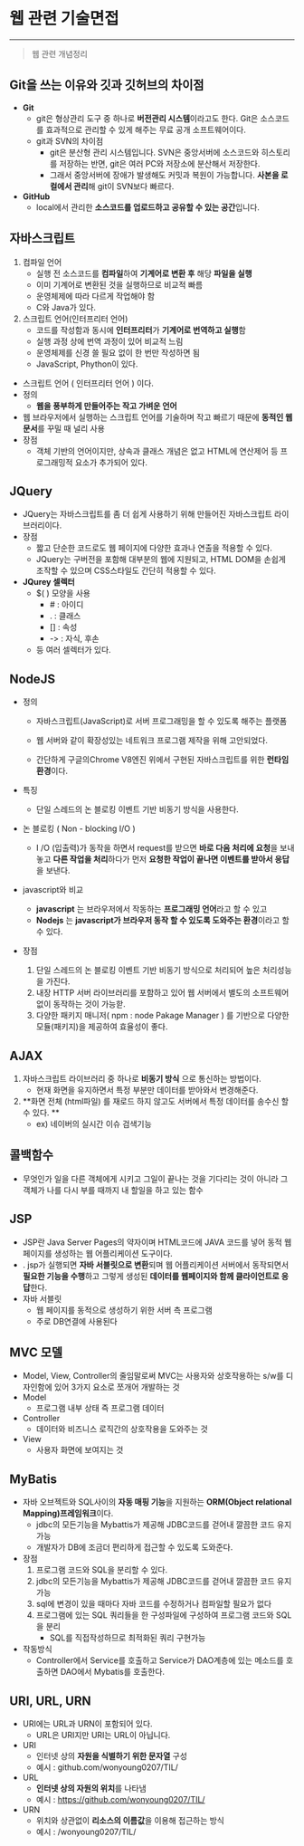 # 웹 관련 기술면접

---

> 웹 관련 개념정리 

## Git을 쓰는 이유와 깃과 깃허브의 차이점

- **Git**
  - git은 형상관리 도구 중 하나로 **버전관리 시스템**이라고도 한다. Git은 소스코드를 효과적으로 관리할 수 있게 해주는 무료 공개 소프트웨어이다. 
  - git과 SVN의 차이점
    - git은 분산형 관리 시스템입니다. SVN은 중앙서버에 소스코드와 히스토리를 저장하는 반면, git은 여러 PC와 저장소에 분산해서 저장한다.
    - 그래서 중앙서버에 장애가 발생해도 커밋과 복원이 가능합니다. **사본을 로컬에서 관리**해 git이 SVN보다 빠르다.
- **GitHub**
  - local에서 관리한 **소스코드를 업로드하고 공유할 수 있는 공간**입니다.



## 자바스크립트 

1. 컴파일 언어
   - 실행 전 소스코드를 **컴파일**하여 **기계어로 변환 후** 해당 **파일을 실행**
   - 이미 기계어로 변환된 것을 실행하므로 비교적 빠름
   - 운영체제에 따라 다르게 작업해야 함
   - C와 Java가 있다. 
2. 스크립트 언어(인터프리터 언어)
   - 코드를 작성함과 동시에 **인터프리터**가 **기계어로 번역하고 실행**함
   - 실행 과정 상에 번역 과정이 있어 비교적 느림
   - 운영체제를 신경 쓸 필요 없이 한 번만 작성하면 됨
   - JavaScript, Phython이 있다. 

- 스크립트 언어 ( 인터프리터 언어 ) 이다.
- 정의
  - **웹을 풍부하게 만들어주는 작고 가벼운 언어**
- 웹 브라우저에서 실행하는 스크립트 언어를 기술하며 작고 빠르기 때문에 **동적인 웹 문서**를 꾸밀 때 널리 사용
- 장점
  - 객체 기반의 언어이지만, 상속과 클래스 개념은 없고 HTML에 연산제어 등 프로그래밍적 요소가 추가되어 있다. 



## JQuery

- JQuery는 자바스크립트를 좀 더 쉽게 사용하기 위해 만들어진 자바스크립트 라이브러리이다.
- 장점
  - 짧고 단순한 코드로도 웹 페이지에 다양한 효과나 연출을 적용할 수 있다.
  - JQuery는 구버전을 포함해 대부분의 웹에 지원되고, HTML DOM을 손쉽게 조작할 수 있으며 CSS스타일도 간단히 적용할 수 있다.
- **JQurey 셀렉터**
  - $( ) 모양을 사용
    - \# : 아이디
    - \. : 클래스
    - [] : 속성
    - -> : 자식, 후손
  - 등 여러 셀렉터가 있다.



## NodeJS 

- 정의

  - 자바스크립트(JavaScript)로 서버 프로그래밍을 할 수 있도록 해주는 플랫폼

  - 웹 서버와 같이 확장성있는 네트워크 프로그램 제작을 위해 고안되었다.
  - 간단하게 구글의Chrome V8엔진 위에서 구현된 자바스크립트를 위한 **런타임 환경**이다.

- 특징 

  - 단일 스레드의 논 블로킹 이벤트 기반 비동기 방식을 사용한다. 

- 논 블로킹 ( Non - blocking  I/O )

  - I /O (입출력)가 동작을 하면서 request를 받으면 **바로 다음 처리에 요청**을 보내놓고 **다른 작업을 처리**하다가 먼저 **요청한 작업이 끝나면 이벤트를 받아서 응답**을 보낸다. 

- javascript와 비교

  - **javascript** 는 브라우저에서 작동하는 **프로그래밍 언어**라고 할 수 있고
  - **Nodejs** 는 **javascript가 브라우저 동작 할 수 있도록 도와주는 환경**이라고 할 수 있다.

- 장점

  1. 단일 스레드의 논 블로킹 이벤트 기반 비동기 방식으로 처리되어 높은 처리성능을 가진다. 
  2. 내장 HTTP 서버 라이브러리를 포함하고 있어 웹 서버에서 별도의 소프트웨어 없이 동작하는 것이 가능핟. 
  3. 다양한 패키지 매니저( npm : node Pakage Manager ) 를 기반으로 다양한 모듈(패키지)을 제공하여 효율성이 좋다. 



## AJAX

1. 자바스크립트 라이브러리 중 하나로 **비동기 방식** 으로 통신하는 방법이다.
   - 현재 화면을 유지하면서 특정 부분만 데이터를 받아와서 변경해준다. 
2. **화면 전체 (html파일) 를 재로드 하지 않고도 서버에서 특정 데이터를 송수신 할 수 있다. **
   - ex) 네이버의 실시간 이슈 검색기능



## 콜백함수

- 무엇인가 일을 다른 객체에게 시키고 그일이 끝나는 것을 기다리는 것이 아니라 그 객체가 나를 다시 부를 때까지 내 할일을 하고 있는 함수



## JSP

- JSP란 Java Server Pages의 약자이며 HTML코드에 JAVA 코드를 넣어 동적 웹페이지를 생성하는 웹 어플리케이션 도구이다. 
- . jsp가 실행되면 **자바 서블릿으로 변환**되며 웹 어플리케이션 서버에서 동작되면서 **필요한 기능을 수행**하고 그렇게 생성된 **데이터를 웹페이지와 함께 클라이언트로 응답**한다.
- 자바 서블릿 
  - 웹 페이지를 동적으로 생성하기 위한 서버 측 프로그램
  - 주로 DB연결에 사용된다 



## MVC 모델

- Model, View, Controller의 줄임말로써 MVC는 사용자와 상호작용하는 s/w를 디자인함에 있어 3가지 요소로 쪼개어 개발하는 것 
- Model
  - 프로그램 내부 상태 즉 프로그램 데이터
- Controller
  - 데이터와 비즈니스 로직간의 상호작용을 도와주는 것 
- View
  - 사용자 화면에 보여지는 것 



## MyBatis

- 자바 오브젝트와 SQL사이의 **자동 매핑 기능**을 지원하는 **ORM(Object relational Mapping)프레임워크**이다.
  - jdbc의 모든기능을 Mybattis가 제공해 JDBC코드를 걷어내 깔끔한 코드 유지가능 
  - 개발자가 DB에 조금더 편리하게 접근할 수 있도록 도와준다. 
- 장점
  1. 프로그램 코드와 SQL을 분리할 수 있다.
  2. jdbc의 모든기능을 Mybattis가 제공해 JDBC코드를 걷어내 깔끔한 코드 유지가능 
  3. sql에 변경이 있을 때마다 자바 코드를 수정하거나 컴파일할 필요가 없다
  4. 프로그램에 있는 SQL 쿼리들을 한 구성파일에 구성하여 프로그램 코드와 SQL을 분리
     - SQL를 직접작성하므로 최적화된 쿼리 구현가능
- 작동방식 
  - Controller에서 Service를 호출하고 Service가 DAO계층에 있는 메소드를 호출하면 DAO에서 Mybatis를 호출한다.



## URI, URL, URN

- URI에는 URL과 URN이 포함되어 있다.
  - URL은 URI지만 URI는 URL이 아닙니다.
- URI
  - 인터넷 상의 **자원을 식별하기 위한 문자열** 구성
  - 예시 : github.com/wonyoung0207/TIL/
- URL
  - **인터넷 상의 자원의 위치**를 나타냄
  - 예시 : https://github.com/wonyoung0207/TIL/
- URN
  - 위치와 상관없이 **리소스의 이름값**을 이용해 접근하는 방식
  - 예시 : /wonyoung0207/TIL/
